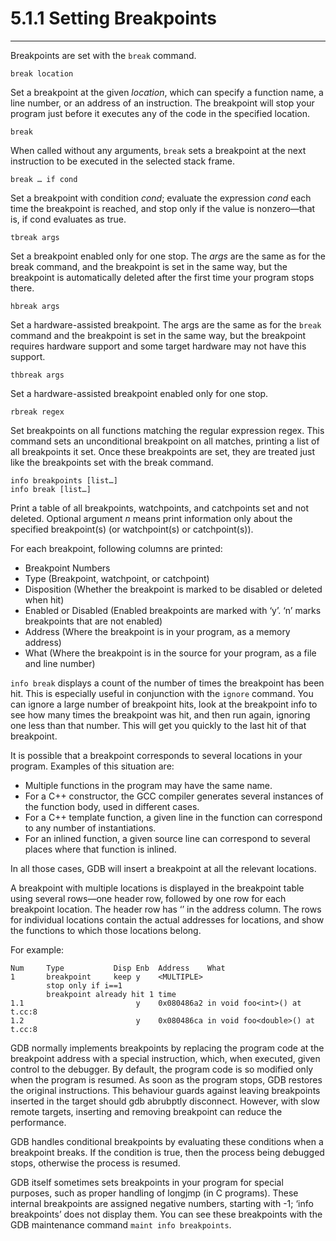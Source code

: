 # 5.1.1 Setting Breakpoints

----

Breakpoints are set with the ``break`` command.

```
break location
```
Set a breakpoint at the given _location_, which can specify a function name, a line number, or an address of an instruction. The breakpoint will stop your program just before it executes any of the code in the specified location.

```
break
```
When called without any arguments, ``break`` sets a breakpoint at the next instruction to be executed in the selected stack frame.

```
break … if cond
```
Set a breakpoint with condition _cond_; evaluate the expression _cond_ each time the breakpoint is reached, and stop only if the value is nonzero—that is, if cond evaluates as true.

```
tbreak args
```
Set a breakpoint enabled only for one stop. The _args_ are the same as for the break command, and the breakpoint is set in the same way, but the breakpoint is automatically deleted after the first time your program stops there.

```
hbreak args
```
Set a hardware-assisted breakpoint. The args are the same as for the ``break`` command and the breakpoint is set in the same way, but the breakpoint requires hardware support and some target hardware may not have this support.

```
thbreak args
```
Set a hardware-assisted breakpoint enabled only for one stop.

```
rbreak regex
```
Set breakpoints on all functions matching the regular expression regex. This command sets an unconditional breakpoint on all matches, printing a list of all breakpoints it set. Once these breakpoints are set, they are treated just like the breakpoints set with the break command.

```
info breakpoints [list…]
info break [list…]
```
Print a table of all breakpoints, watchpoints, and catchpoints set and not deleted. Optional argument _n_ means print information only about the specified breakpoint(s) (or watchpoint(s) or catchpoint(s)).

For each breakpoint, following columns are printed:
 - Breakpoint Numbers
 - Type (Breakpoint, watchpoint, or catchpoint)
 - Disposition (Whether the breakpoint is marked to be disabled or deleted when hit)
 - Enabled or Disabled (Enabled breakpoints are marked with ‘y’. ‘n’ marks breakpoints that are not enabled)
 - Address (Where the breakpoint is in your program, as a memory address)
 - What (Where the breakpoint is in the source for your program, as a file and line number)

``info break`` displays a count of the number of times the breakpoint has been hit. This is especially useful in conjunction with the ``ignore`` command. You can ignore a large number of breakpoint hits, look at the breakpoint info to see how many times the breakpoint was hit, and then run again, ignoring one less than that number. This will get you quickly to the last hit of that breakpoint.

It is possible that a breakpoint corresponds to several locations in your program. Examples of this situation are:
 - Multiple functions in the program may have the same name.
 - For a C++ constructor, the GCC compiler generates several instances of the function body, used in different cases.
 - For a C++ template function, a given line in the function can correspond to any number of instantiations.
 - For an inlined function, a given source line can correspond to several places where that function is inlined.

In all those cases, GDB will insert a breakpoint at all the relevant locations.

A breakpoint with multiple locations is displayed in the breakpoint table using several rows—one header row, followed by one row for each breakpoint location. The header row has ‘<MULTIPLE>’ in the address column. The rows for individual locations contain the actual addresses for locations, and show the functions to which those locations belong.

For example:
```
Num     Type           Disp Enb  Address    What
1       breakpoint     keep y    <MULTIPLE>
        stop only if i==1
        breakpoint already hit 1 time
1.1                         y    0x080486a2 in void foo<int>() at t.cc:8
1.2                         y    0x080486ca in void foo<double>() at t.cc:8
```

GDB normally implements breakpoints by replacing the program code at the breakpoint address with a special instruction, which, when executed, given control to the debugger. By default, the program code is so modified only when the program is resumed. As soon as the program stops, GDB restores the original instructions. This behaviour guards against leaving breakpoints inserted in the target should gdb abrubptly disconnect. However, with slow remote targets, inserting and removing breakpoint can reduce the performance.

GDB handles conditional breakpoints by evaluating these conditions when a breakpoint breaks. If the condition is true, then the process being debugged stops, otherwise the process is resumed.

GDB itself sometimes sets breakpoints in your program for special purposes, such as proper handling of longjmp (in C programs). These internal breakpoints are assigned negative numbers, starting with -1; ‘info breakpoints’ does not display them. You can see these breakpoints with the GDB maintenance command ``maint info breakpoints``.
